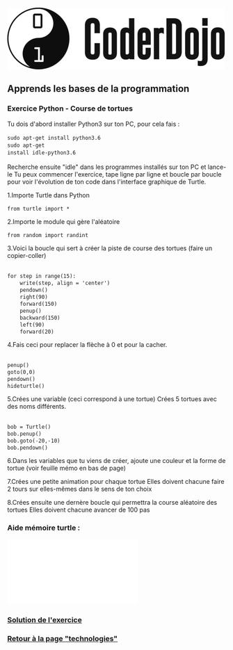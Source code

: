 ![Logo CoderDojo](./images/coderdojo-logo.png)

## Apprends les bases de la programmation

###  Exercice Python - Course de tortues

Tu dois d'abord installer Python3 sur ton PC, pour cela fais :

<code>sudo apt-get install python3.6</code><br/>
<code>sudo apt-get install idle-python3.6</code><br/>
<br/>
 Recherche ensuite "idle" dans les programmes installés sur ton PC et lance-le
 Tu peux commencer l'exercice, tape ligne par ligne et boucle par boucle pour voir l'évolution de ton code dans l'interface graphique de Turtle.

1.Importe Turtle dans Python

<pre><code>from turtle import *</code></pre>

2.Importe le module qui gère l'aléatoire

<pre><code>from random import randint</code></pre>

3.Voici la boucle qui sert à créer la piste de course des tortues (faire un copier-coller)

<pre><code>
for step in range(15):
    write(step, align = 'center')
    pendown()
    right(90)
    forward(150)
    penup()
    backward(150)
    left(90)
    forward(20)
</code></pre>

4.Fais ceci pour replacer la flèche à 0 et pour la cacher.

<pre><code>
penup()
goto(0,0)
pendown()
hideturtle()
</code></pre>

5.Crées une variable (ceci correspond à une tortue)
  Crées 5 tortues avec des noms différents.
  
<pre><code>  
bob = Turtle()
bob.penup()
bob.goto(-20,-10)
bob.pendown()
</code></pre>

6.Dans les variables que tu viens de créer, ajoute une couleur et la forme de tortue 
  (voir feuille mémo en bas de page)

7.Crées une petite animation pour chaque tortue
  Elles doivent chacune faire 2 tours sur elles-mêmes dans le sens de ton choix

8.Crées ensuite une dernère boucle qui permettra la course aléatoire des tortues
  Elles doivent chacune avancer de 100 pas


### Aide mémoire turtle :

![PDF aide mémoire Turtle](./images/python/turtle.pdf)

### [Solution de l'exercice](https://github.com/PaulineRoppe/CoderDojo-Workshop/blob/master/soluce-python.md)
### [Retour à la page "technologies"](https://github.com/PaulineRoppe/CoderDojo-Workshop/blob/master/technologies.md)

